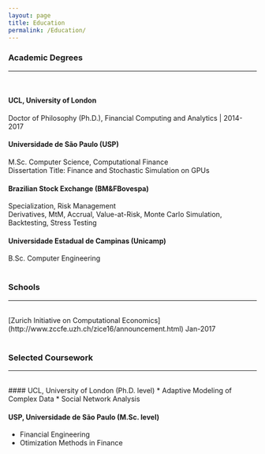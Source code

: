 ```yaml
---
layout: page
title: Education
permalink: /Education/
---
```

### Academic Degrees
<hr> 
<br>

#### UCL, University of London
Doctor of Philosophy (Ph.D.), Financial Computing and Analytics | 2014-2017

#### Universidade de São Paulo (USP)
M.Sc. Computer Science, Computational Finance<br>
Dissertation Title: Finance and Stochastic Simulation on GPUs

#### Brazilian Stock Exchange (BM&FBovespa)
Specialization, Risk Management<br>
Derivatives, MtM, Accrual, Value-at-Risk, Monte Carlo Simulation, Backtesting, Stress Testing

#### Universidade Estadual de Campinas (Unicamp)
B.Sc. Computer Engineering
<br>
<br>

### Schools
<hr> 
<br>
[Zurich Initiative on Computational Economics](http://www.zccfe.uzh.ch/zice16/announcement.html) Jan-2017
<br>
<br>

### Selected Coursework
<hr>
<br>
#### UCL, University of London (Ph.D. level)
* Adaptive Modeling of Complex Data
* Social Network Analysis

#### USP, Universidade de São Paulo (M.Sc. level)
*  Financial Engineering
*  Otimization Methods in Finance
